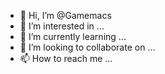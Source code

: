 - 👋 Hi, I’m @Gamemacs
- 👀 I’m interested in ...
- 🌱 I’m currently learning ...
- 💞️ I’m looking to collaborate on ...
- 📫 How to reach me ...

<!---
Gamemacs/Gamemacs is a ✨ special ✨ repository because its `README.md` (this file) appears on your GitHub profile.
You can click the Preview link to take a look at your changes.
--->

